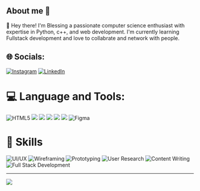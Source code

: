 ## About me 👋

👋 Hey there! I'm Blessing a passionate computer science enthusiast with expertise in Python, c++, and web development. I'm currently learning Fullstack development and love to collabrate and network with people.

## 🌐 Socials:
[![Instagram](https://img.shields.io/badge/Instagram-%23E4405F.svg?logo=Instagram&logoColor=white)](https://instagram.com/blesjosh.png) 
[![LinkedIn](https://img.shields.io/badge/LinkedIn-%230077B5.svg?logo=linkedin&logoColor=white)](https://linkedin.com/in/blessing-joshwa/) 
# 💻 Language and Tools:
![HTML5](https://img.shields.io/badge/html5-%23E34F26.svg?style=for-the-badge&logo=html5&logoColor=white) 
![](https://img.shields.io/badge/HTML-239120?style=for-the-badge&logo=html5&logoColor=white)
![](https://img.shields.io/badge/CSS3-1572B6?style=for-the-badge&logo=css3&logoColor=white)
![](https://img.shields.io/badge/JavaScript-323330?style=for-the-badge&logo=javascript&logoColor=F7DF1E)
![](https://img.shields.io/badge/C%2B%2B-00599C?style=for-the-badge&logo=c%2B%2B&logoColor=white)
![](https://img.shields.io/badge/Python-14354C?style=for-the-badge&logo=python&logoColor=white)
![Figma](https://img.shields.io/badge/figma-%23F24E1E.svg?style=for-the-badge&logo=figma&logoColor=white)
# 🤹 Skills
![UI/UX](https://img.shields.io/badge/UI%2FUX-Designer-blue?style=for-the-badge&logo=figma&logoColor=white)
![Wireframing](https://img.shields.io/badge/Wireframing-Expert-9b59b6?style=for-the-badge&logo=adobe&logoColor=white)
![Prototyping](https://img.shields.io/badge/Prototyping-Figma%20Master-f39c12?style=for-the-badge&logo=figma&logoColor=white)
![User Research](https://img.shields.io/badge/User%20Research-Insightful-green?style=for-the-badge&logo=googlescholar&logoColor=white)
![Content Writing](https://img.shields.io/badge/Content%20Writing-Creative-3498db?style=for-the-badge&logo=notion&logoColor=white)
![Full Stack Development](https://img.shields.io/badge/Full%20Stack%20Development-MERN%20Stack-2ecc71?style=for-the-badge&logo=stackshare&logoColor=white)

---

[![](https://visitcount.itsvg.in/api?id=blesjosh&icon=0&color=4)](https://visitcount.itsvg.in)
